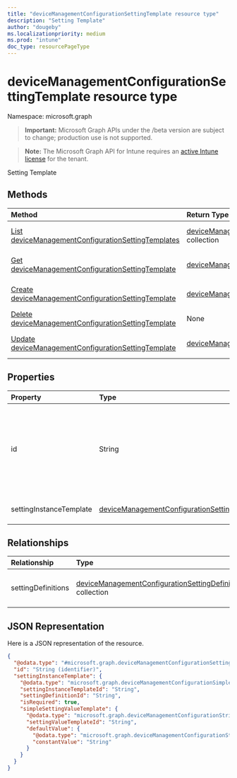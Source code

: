 ```yaml
---
title: "deviceManagementConfigurationSettingTemplate resource type"
description: "Setting Template"
author: "dougeby"
ms.localizationpriority: medium
ms.prod: "intune"
doc_type: resourcePageType
---
```


# deviceManagementConfigurationSettingTemplate resource type

Namespace: microsoft.graph

> **Important:** Microsoft Graph APIs under the /beta version are subject to change; production use is not supported.

> **Note:** The Microsoft Graph API for Intune requires an [active Intune license](https://go.microsoft.com/fwlink/?linkid=839381) for the tenant.

Setting Template

## Methods
|Method|Return Type|Description|
|:---|:---|:---|
|[List deviceManagementConfigurationSettingTemplates](../api/intune-deviceconfigv2-devicemanagementconfigurationsettingtemplate-list.md)|[deviceManagementConfigurationSettingTemplate](../resources/intune-deviceconfigv2-devicemanagementconfigurationsettingtemplate.md) collection|List properties and relationships of the [deviceManagementConfigurationSettingTemplate](../resources/intune-deviceconfigv2-devicemanagementconfigurationsettingtemplate.md) objects.|
|[Get deviceManagementConfigurationSettingTemplate](../api/intune-deviceconfigv2-devicemanagementconfigurationsettingtemplate-get.md)|[deviceManagementConfigurationSettingTemplate](../resources/intune-deviceconfigv2-devicemanagementconfigurationsettingtemplate.md)|Read properties and relationships of the [deviceManagementConfigurationSettingTemplate](../resources/intune-deviceconfigv2-devicemanagementconfigurationsettingtemplate.md) object.|
|[Create deviceManagementConfigurationSettingTemplate](../api/intune-deviceconfigv2-devicemanagementconfigurationsettingtemplate-create.md)|[deviceManagementConfigurationSettingTemplate](../resources/intune-deviceconfigv2-devicemanagementconfigurationsettingtemplate.md)|Create a new [deviceManagementConfigurationSettingTemplate](../resources/intune-deviceconfigv2-devicemanagementconfigurationsettingtemplate.md) object.|
|[Delete deviceManagementConfigurationSettingTemplate](../api/intune-deviceconfigv2-devicemanagementconfigurationsettingtemplate-delete.md)|None|Deletes a [deviceManagementConfigurationSettingTemplate](../resources/intune-deviceconfigv2-devicemanagementconfigurationsettingtemplate.md).|
|[Update deviceManagementConfigurationSettingTemplate](../api/intune-deviceconfigv2-devicemanagementconfigurationsettingtemplate-update.md)|[deviceManagementConfigurationSettingTemplate](../resources/intune-deviceconfigv2-devicemanagementconfigurationsettingtemplate.md)|Update the properties of a [deviceManagementConfigurationSettingTemplate](../resources/intune-deviceconfigv2-devicemanagementconfigurationsettingtemplate.md) object.|

## Properties
|Property|Type|Description|
|:---|:---|:---|
|id|String|Key of this setting template within the policy template which contains it. Automatically generated.|
|settingInstanceTemplate|[deviceManagementConfigurationSettingInstanceTemplate](../resources/intune-deviceconfigv2-devicemanagementconfigurationsettinginstancetemplate.md)|Setting Instance Template|

## Relationships
|Relationship|Type|Description|
|:---|:---|:---|
|settingDefinitions|[deviceManagementConfigurationSettingDefinition](../resources/intune-deviceconfigv2-devicemanagementconfigurationsettingdefinition.md) collection|List of related Setting Definitions|

## JSON Representation
Here is a JSON representation of the resource.
<!-- {
  "blockType": "resource",
  "keyProperty": "id",
  "@odata.type": "microsoft.graph.deviceManagementConfigurationSettingTemplate"
}
-->
``` json
{
  "@odata.type": "#microsoft.graph.deviceManagementConfigurationSettingTemplate",
  "id": "String (identifier)",
  "settingInstanceTemplate": {
    "@odata.type": "microsoft.graph.deviceManagementConfigurationSimpleSettingInstanceTemplate",
    "settingInstanceTemplateId": "String",
    "settingDefinitionId": "String",
    "isRequired": true,
    "simpleSettingValueTemplate": {
      "@odata.type": "microsoft.graph.deviceManagementConfigurationStringSettingValueTemplate",
      "settingValueTemplateId": "String",
      "defaultValue": {
        "@odata.type": "microsoft.graph.deviceManagementConfigurationStringSettingValueConstantDefaultTemplate",
        "constantValue": "String"
      }
    }
  }
}
```




